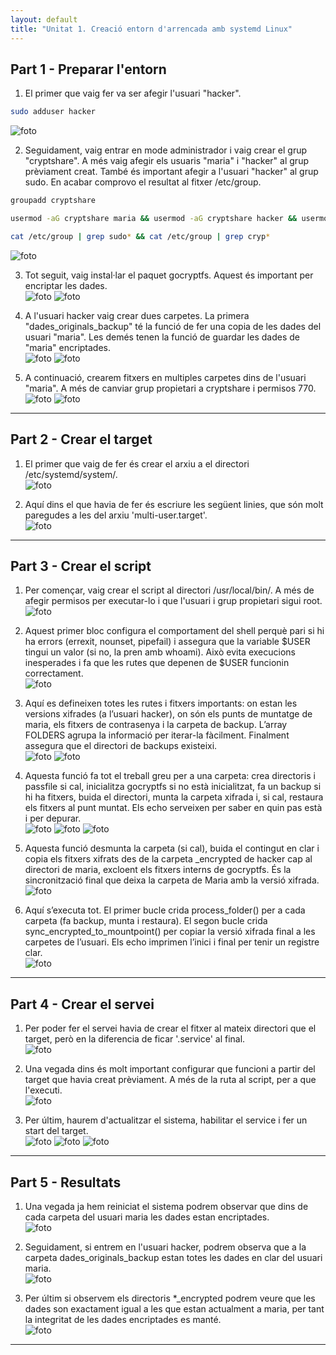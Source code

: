 ```yaml
---
layout: default
title: "Unitat 1. Creació entorn d'arrencada amb systemd Linux"
---
```


## Part 1 - Preparar l'entorn

1. El primer que vaig fer va ser afegir l'usuari "hacker".    

  ```bash
  sudo adduser hacker
  ```

  ![foto](fotos/sistemes1.png)

2. Seguidament, vaig entrar en mode administrador i vaig crear el grup "cryptshare". A més vaig afegir els usuaris "maria" i "hacker" al grup prèviament creat. També és important afegir a l'usuari "hacker" al grup sudo. En acabar comprovo el resultat al fitxer /etc/group.    

  ```bash
  groupadd cryptshare
  ```
  
  ```bash
  usermod -aG cryptshare maria && usermod -aG cryptshare hacker && usermod -aG sudo hacker
  ```
  
  ```bash
  cat /etc/group | grep sudo* && cat /etc/group | grep cryp*
  ```

  ![foto](fotos/sistemes2.png)

3. Tot seguit, vaig instal·lar el paquet gocryptfs. Aquest és important per encriptar les dades.    
![foto](fotos/sistemes4.png)
![foto](fotos/sistemes5.png)

4. A l'usuari hacker vaig crear dues carpetes. La primera "dades_originals_backup" té la funció de fer una copia de les dades del usuari "maria". Les demés tenen la funció de guardar les dades de "maria" encriptades.    
![foto](fotos/sistemes6.png)
![foto](fotos/sistemes7.png)

5. A continuació, crearem fitxers en multiples carpetes dins de l'usuari "maria". A més de canviar grup propietari a cryptshare i permisos 770.    
![foto](fotos/docs1.png)
![foto](fotos/docs2.png)

---

## Part 2 - Crear el target

1. El primer que vaig de fer és crear el arxiu a el directori /etc/systemd/system/.    
![foto](fotos/target1.png)

2. Aquí dins el que havia de fer és escriure les següent linies, que són molt paregudes a les del arxiu 'multi-user.target'.    
![foto](fotos/target2.png)

---

## Part 3 - Crear el script

1. Per començar, vaig crear el script al directori /usr/local/bin/. A més de afegir permisos per executar-lo i que l'usuari i grup propietari sigui root.    
![foto](fotos/script01.png)

2. Aquest primer bloc configura el comportament del shell perquè pari si hi ha errors (errexit, nounset, pipefail) i assegura que la variable $USER tingui un valor (si no, la pren amb whoami). Això evita execucions inesperades i fa que les rutes que depenen de $USER funcionin correctament.       
![foto](fotos/script02.png)

3. Aquí es defineixen totes les rutes i fitxers importants: on estan les versions xifrades (a l’usuari hacker), on són els punts de muntatge de maria, els fitxers de contrasenya i la carpeta de backup. L’array FOLDERS agrupa la informació per iterar-la fàcilment. Finalment assegura que el directori de backups existeixi.        
![foto](fotos/script03.png)
![foto](fotos/script04.png)

4. Aquesta funció fa tot el treball greu per a una carpeta: crea directoris i passfile si cal, inicialitza gocryptfs si no està inicialitzat, fa un backup si hi ha fitxers, buida el directori, munta la carpeta xifrada i, si cal, restaura els fitxers al punt muntat. Els echo serveixen per saber en quin pas està i per depurar.       
![foto](fotos/script05.png)
![foto](fotos/script06.png)
![foto](fotos/script07.png)

5. Aquesta funció desmunta la carpeta (si cal), buida el contingut en clar i copia els fitxers xifrats des de la carpeta _encrypted de hacker cap al directori de maria, excloent els fitxers interns de gocryptfs. És la sincronització final que deixa la carpeta de Maria amb la versió xifrada.      
![foto](fotos/script08.png)

6. Aquí s’executa tot. El primer bucle crida process_folder() per a cada carpeta (fa backup, munta i restaura). El segon bucle crida sync_encrypted_to_mountpoint() per copiar la versió xifrada final a les carpetes de l’usuari. Els echo imprimen l’inici i final per tenir un registre clar.     
![foto](fotos/script09.png)

---

## Part 4 - Crear el servei

1. Per poder fer el servei havia de crear el fitxer al mateix directori que el target, però en la diferencia de ficar '.service' al final.    
![foto](fotos/service0.png)

2. Una vegada dins és molt important configurar que funcioni a partir del target que havia creat prèviament. A més de la ruta al script, per a que l'executi.    
![foto](fotos/service1.png)

3. Per últim, haurem d'actualitzar el sistema, habilitar el service i fer un start del target.    
![foto](fotos/service2.png)
![foto](fotos/service3.png)
![foto](fotos/service4.png)

---

## Part 5 - Resultats

1. Una vegada ja hem reiniciat el sistema podrem observar que dins de cada carpeta del usuari maria les dades estan encriptades.    
![foto](fotos/resul2.png)

2. Seguidament, si entrem en l'usuari hacker, podrem observa que a la carpeta dades_originals_backup estan totes les dades en clar del usuari maria.     
![foto](fotos/resul3.png)

3. Per últim si observem els directoris *_encrypted podrem veure que les dades son exactament igual a les que estan actualment a maria, per tant la integritat de les dades encriptades es manté.        
![foto](fotos/resul1.png)

---
